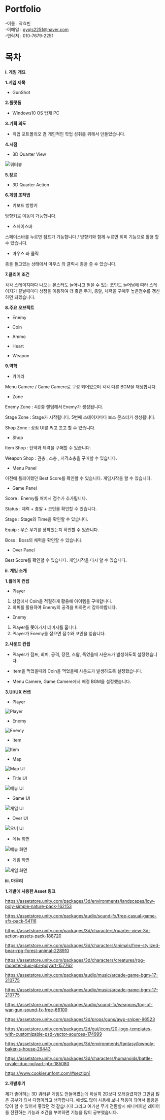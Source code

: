 # Portfolio
-이름 : 곽효빈  <br />
-이메일 : gyqls2251@naver.com  <br />
-연락처 : 010-7679-2251  <br />

# 목차
**i. 게임 개요**

**1.게임 제목**
- GunShot

**2.플랫폼**
- Windows10 OS 탑재 PC

**3.기획 의도**
- 취업 포트폴리오 겸 개인적인 학업 성취를 위해서 만들었습니다.

**4.시점**
- 3D Quarter View

![쿼터뷰](https://github.com/KwakHyoBhin/GunShot/assets/86300805/3d846aba-c7e3-4df6-ac87-47a131755fe4)

**5.장르**
- 3D Quarter Action

**6.게임 조작법**
- 키보드 방향키

방향키로 이동이 가능합니다.

- 스페이스바

스페이스바를 누르면 점프가 가능합니다 / 방향키와 함께 누르면 회피 기능으로 활용 할 수 있습니다.

- 마우스 좌 클릭

총을 들고있는 상태에서 마우스 좌 클릭시 총을 쏠 수 있습니다.

**7.클리어 조건**

각각 스테이지마다 나오는 몬스터도 늘어나고 얻을 수 있는 코인도 늘어남에 따라
스테이지가 끝날때마다 상점을 이용하여 더 좋은 무기, 총알, 체력을 구매후
높은점수를 갱신하면 되겠습니다.

**8.주요 오브젝트**

- Enemy

- Coin

- Ammo

- Heart

- Weapon

**9.역학**

- 카메라

Menu Camere / Game Camere로 구성 되어있으며 각각 다른 BGM을 재생합니다.

- Zone

Enemy Zone : 4곳중 랜덤해서 Enemy가 생성됩니다.

Stage Zone : Stage가 시작됩니다. 5번째 스테이지마다 보스 몬스터가 생성됩니다.

Shop Zone : 상점 UI를 켜고 끄고 할 수 있습니다.


- Shop

Item Shop : 탄약과 체력을 구매할 수 있습니다.

Weapon Shop : 권총 , 소총 , 저격소총을 구매할 수 있습니다.

- Menu Panel

이전에 플레이했던 Best Score를 확인할 수 있습니다.
게임시작을 할 수 있습니다.

- Game Panel

Score : Enemy를 처치시 점수가 추가됩니다.

Status : 체력 + 총알 + 코인을 확인할 수 있습니다.

Stage : Stage와 Time을 확인할 수 있습니다.

Equip : 무슨 무기를 장착했는지 확인할 수 있습니다.

Boss : Boss의 체력을 확인할 수 있습니다.

- Over Panel

Best Score를 확인할 수 있습니다.
게임시작을 다시 할 수 있습니다.

**ii. 게임 소개**

**1.플레이 컨셉**

- Player

1. 상점에서 Coin을 적절하게 활용해 아이템을 구매합니다.
2. 회피를 활용하여 Enemy의 공격을 피하면서 잡아야합니다.

- Enemy

1. Player를 쫒아가서 데미지를 줍니다.
2. Player가 Enemy를 잡으면 점수와 코인을 얻습니다.

**2.사운드 컨셉**

- Player가 점프, 회피, 공격, 장전, 스왑, 죽었을때 사운드가 발생하도록 설정했습니다.
  
- Item을 먹었을때와 Coin을 먹었을때 사운드가 발생하도록 설정했습니다.
  
- Menu Camere, Game Camere에서 배경 BGM을 설정했습니다.

**3.UI/UX 컨셉**

- Player

![Player](https://github.com/KwakHyoBhin/GunShot/assets/86300805/7d1ef50f-1fd7-4f02-a250-ab8e387d66f2)


- Enemy

![Enemy](https://github.com/KwakHyoBhin/GunShot/assets/86300805/94aee498-4620-45e9-88b8-aae698070322)

- Item

![Item](https://github.com/KwakHyoBhin/GunShot/assets/86300805/9758b82e-a2d8-420a-aed9-2282e9dea012)

- Map

![Map UI](https://github.com/KwakHyoBhin/GunShot/assets/86300805/05b78b02-bad0-48f6-b595-0039e9c871af)

- Title UI

![메뉴 UI](https://github.com/KwakHyoBhin/GunShot/assets/86300805/30970ea7-d2d4-4cc1-bb87-90880cb9fd77)

- Game UI

![게임 UI](https://github.com/KwakHyoBhin/GunShot/assets/86300805/363fb3c6-cf91-48f0-9ca5-e2ab50553358)

- Over UI

![오버 UI](https://github.com/KwakHyoBhin/GunShot/assets/86300805/877b3a0d-e581-492e-a091-3bea77c91b7a)

- 메뉴 화면

![메뉴 화면](https://github.com/KwakHyoBhin/GunShot/assets/86300805/94f028af-dd2a-47a4-8b87-79a227c81574)

- 게임 화면

![게임 화면](https://github.com/KwakHyoBhin/GunShot/assets/86300805/cc3bf406-ddb0-4418-8cc5-e4cb64e6ae5b)

**iii. 마무리**

**1.개발에 사용한 Asset 링크**

https://assetstore.unity.com/packages/3d/environments/landscapes/low-poly-simple-nature-pack-162153

https://assetstore.unity.com/packages/audio/sound-fx/free-casual-game-sfx-pack-54116

https://assetstore.unity.com/packages/3d/characters/quarter-view-3d-action-assets-pack-188720

https://assetstore.unity.com/packages/3d/characters/animals/free-stylized-bear-rpg-forest-animal-228910

https://assetstore.unity.com/packages/3d/characters/creatures/rpg-monster-duo-pbr-polyart-157762

https://assetstore.unity.com/packages/audio/music/arcade-game-bgm-17-210775

https://assetstore.unity.com/packages/audio/music/arcade-game-bgm-17-210775

https://assetstore.unity.com/packages/audio/sound-fx/weapons/fog-of-war-gun-sound-fx-free-66100

https://assetstore.unity.com/packages/3d/props/guns/awp-sniper-96523

https://assetstore.unity.com/packages/2d/gui/icons/20-logo-templates-with-customizable-psd-vector-sources-174999

https://assetstore.unity.com/packages/3d/environments/fantasy/lowpoly-baker-s-house-26443

https://assetstore.unity.com/packages/3d/characters/humanoids/battle-royale-duo-polyart-pbr-185080

https://www.cookierunfont.com/#section1

**2.개발후기**

제가 좋아하는 3D 쿼터뷰 게임도 만들어봤는데 확실히 2D보다 오래걸렸지만 그만큼 많은 공부가 되서 다행이라고 생각합니다.
에셋도 많이 사용해 보니 적응이 되어서 활용을 많이 할 수 있어서 좋았던 것 같습니다!
그리고 여기선 무기 전환할시 애니메이션 레이어를 전환하는 기능과 조건을 부여하면 기능을 많이 공부했습니다.
